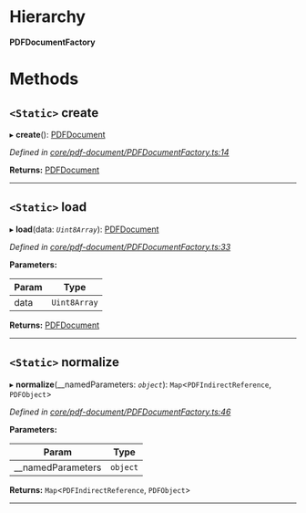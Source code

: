 

# Hierarchy

**PDFDocumentFactory**

# Methods

<a id="create"></a>

## `<Static>` create

▸ **create**(): [PDFDocument](_core_pdf_document_pdfdocument_.pdfdocument.md)

*Defined in [core/pdf-document/PDFDocumentFactory.ts:14](https://github.com/Hopding/pdf-lib/blob/41c216d/src/core/pdf-document/PDFDocumentFactory.ts#L14)*

**Returns:** [PDFDocument](_core_pdf_document_pdfdocument_.pdfdocument.md)

___
<a id="load"></a>

## `<Static>` load

▸ **load**(data: *`Uint8Array`*): [PDFDocument](_core_pdf_document_pdfdocument_.pdfdocument.md)

*Defined in [core/pdf-document/PDFDocumentFactory.ts:33](https://github.com/Hopding/pdf-lib/blob/41c216d/src/core/pdf-document/PDFDocumentFactory.ts#L33)*

**Parameters:**

| Param | Type |
| ------ | ------ |
| data | `Uint8Array` |

**Returns:** [PDFDocument](_core_pdf_document_pdfdocument_.pdfdocument.md)

___
<a id="normalize"></a>

## `<Static>` normalize

▸ **normalize**(__namedParameters: *`object`*): `Map`<`PDFIndirectReference`, `PDFObject`>

*Defined in [core/pdf-document/PDFDocumentFactory.ts:46](https://github.com/Hopding/pdf-lib/blob/41c216d/src/core/pdf-document/PDFDocumentFactory.ts#L46)*

**Parameters:**

| Param | Type |
| ------ | ------ |
| __namedParameters | `object` |

**Returns:** `Map`<`PDFIndirectReference`, `PDFObject`>

___

